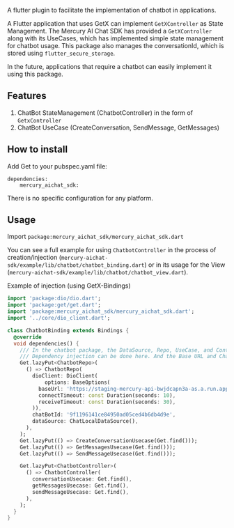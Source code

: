 A flutter plugin to facilitate the implementation of chatbot in applications.

A Flutter application that uses GetX can implement `GetXController` as State Management. The Mercury AI Chat SDK has provided a `GetXController` along with its UseCases, which has implemented simple state management for chatbot usage. This package also manages the conversationId, which is stored using `flutter_secure_storage`.

In the future, applications that require a chatbot can easily implement it using this package.

## Features

1. ChatBot StateManagement (ChatbotController) in the form of `GetxController`
2. ChatBot UseCase (CreateConversation, SendMessage, GetMessages)

## How to install

Add Get to your pubspec.yaml file:
```
dependencies:
	mercury_aichat_sdk:
```

There is no specific configuration for any platform.

## Usage

Import  `package:mercury_aichat_sdk/mercury_aichat_sdk.dart`

You can see a full example for using `ChatbotController` in the process of creation/injection (`mercury-aichat-sdk/example/lib/chatbot/chatbot_binding.dart`) or in its usage for the View (`mercury-aichat-sdk/example/lib/chatbot/chatbot_view.dart`).

Example of injection (using GetX-Bindings)

```dart
import 'package:dio/dio.dart';
import 'package:get/get.dart';
import 'package:mercury_aichat_sdk/mercury_aichat_sdk.dart';
import '../core/dio_client.dart';

class ChatbotBinding extends Bindings {
  @override
  void dependencies() {
    /// In the chatbot package, the DataSource, Repo, UseCase, and Controller are created separately with a dependency chain (Controller -> UseCase -> Repo -> DataSource).
    /// Dependency injection can be done here. And the Base URL and ChatBotId can also be set here
    Get.lazyPut<ChatbotRepo>(
      () => ChatbotRepo(
        dioClient: DioClient(
            options: BaseOptions(
          baseUrl: 'https://staging-mercury-api-bwjdcapn3a-as.a.run.app',
          connectTimeout: const Duration(seconds: 10),
          receiveTimeout: const Duration(seconds: 30),
        )),
        chatBotId: '9f1196141ce84950ad05ced4b6db4d9e',
        dataSource: ChatLocalDataSource(),
      ),
    );
    Get.lazyPut(() => CreateConversationUsecase(Get.find()));
    Get.lazyPut(() => GetMessagesUsecase(Get.find()));
    Get.lazyPut(() => SendMessageUsecase(Get.find()));

    Get.lazyPut<ChatbotController>(
      () => ChatbotController(
        conversationUsecase: Get.find(),
        getMessagesUsecase: Get.find(),
        sendMessageUsecase: Get.find(),
      ),
    );
  }
}
```